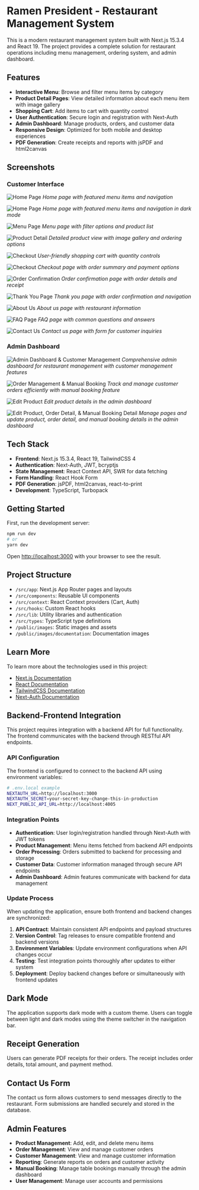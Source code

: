 # Ramen President - Restaurant Management System

This is a modern restaurant management system built with Next.js 15.3.4 and React 19. The project provides a complete solution for restaurant operations including menu management, ordering system, and admin dashboard.

## Features

- **Interactive Menu**: Browse and filter menu items by category
- **Product Detail Pages**: View detailed information about each menu item with image gallery
- **Shopping Cart**: Add items to cart with quantity control
- **User Authentication**: Secure login and registration with Next-Auth
- **Admin Dashboard**: Manage products, orders, and customer data
- **Responsive Design**: Optimized for both mobile and desktop experiences
- **PDF Generation**: Create receipts and reports with jsPDF and html2canvas

## Screenshots

### Customer Interface
![Home Page](public/images/documentation/16.jpg)
*Home page with featured menu items and navigation*

![Home Page](public/images/documentation/17-dark-mode.png)
*Home page with featured menu items and navigation in dark mode*

![Menu Page](public/images/documentation/17.jpg)
*Menu page with filter options and product list*

![Product Detail](public/images/documentation/18.jpg)
*Detailed product view with image gallery and ordering options*

![Checkout](public/images/documentation/19.jpg)
*User-friendly shopping cart with quantity controls*

![Checkout](public/images/documentation/20.jpg)
*Checkout page with order summary and payment options*

![Order Confirmation](public/images/documentation/21.jpg)
*Order confirmation page with order details and receipt*

![Thank You Page](public/images/documentation/22.jpg)
*Thank you page with order confirmation and navigation*

![About Us](public/images/documentation/23.jpg)
*About us page with restaurant information*

![FAQ Page](public/images/documentation/24.jpg)
*FAQ page with common questions and answers*

![Contact Us](public/images/documentation/25.jpg)
*Contact us page with form for customer inquiries*

### Admin Dashboard
![Admin Dashboard & Customer Management](public/images/documentation/26.jpg)
*Comprehensive admin dashboard for restaurant management with customer management features*

![Order Management & Manual Booking](public/images/documentation/27.jpg)
*Track and manage customer orders efficiently with manual booking feature*

![Edit Product](public/images/documentation/28.jpg)
*Edit product details in the admin dashboard*

![Edit Product, Order Detail, & Manual Booking Detail](public/images/documentation/29.jpg)
*Manage pages and update product, order detail, and manual booking details in the admin dashboard*

## Tech Stack

- **Frontend**: Next.js 15.3.4, React 19, TailwindCSS 4
- **Authentication**: Next-Auth, JWT, bcryptjs
- **State Management**: React Context API, SWR for data fetching
- **Form Handling**: React Hook Form
- **PDF Generation**: jsPDF, html2canvas, react-to-print
- **Development**: TypeScript, Turbopack

## Getting Started

First, run the development server:

```bash
npm run dev
# or
yarn dev
```

Open [http://localhost:3000](http://localhost:3000) with your browser to see the result.

## Project Structure

- `/src/app`: Next.js App Router pages and layouts
- `/src/components`: Reusable UI components
- `/src/context`: React Context providers (Cart, Auth)
- `/src/hooks`: Custom React hooks
- `/src/lib`: Utility libraries and authentication
- `/src/types`: TypeScript type definitions
- `/public/images`: Static images and assets
- `/public/images/documentation`: Documentation images

## Learn More

To learn more about the technologies used in this project:

- [Next.js Documentation](https://nextjs.org/docs)
- [React Documentation](https://react.dev)
- [TailwindCSS Documentation](https://tailwindcss.com/docs)
- [Next-Auth Documentation](https://next-auth.js.org)

## Backend-Frontend Integration

This project requires integration with a backend API for full functionality. The frontend communicates with the backend through RESTful API endpoints.

### API Configuration

The frontend is configured to connect to the backend API using environment variables:

```bash
# .env.local example
NEXTAUTH_URL=http://localhost:3000
NEXTAUTH_SECRET=your-secret-key-change-this-in-production
NEXT_PUBLIC_API_URL=http://localhost:4005
```

### Integration Points

- **Authentication**: User login/registration handled through Next-Auth with JWT tokens
- **Product Management**: Menu items fetched from backend API endpoints
- **Order Processing**: Orders submitted to backend for processing and storage
- **Customer Data**: Customer information managed through secure API endpoints
- **Admin Dashboard**: Admin features communicate with backend for data management

### Update Process

When updating the application, ensure both frontend and backend changes are synchronized:

1. **API Contract**: Maintain consistent API endpoints and payload structures
2. **Version Control**: Tag releases to ensure compatible frontend and backend versions
3. **Environment Variables**: Update environment configurations when API changes occur
4. **Testing**: Test integration points thoroughly after updates to either system
5. **Deployment**: Deploy backend changes before or simultaneously with frontend updates

## Dark Mode
The application supports dark mode with a custom theme. Users can toggle between light and dark modes using the theme switcher in the navigation bar.

## Receipt Generation
Users can generate PDF receipts for their orders. The receipt includes order details, total amount, and payment method.

## Contact Us Form
The contact us form allows customers to send messages directly to the restaurant. Form submissions are handled securely and stored in the database.

## Admin Features
- **Product Management**: Add, edit, and delete menu items
- **Order Management**: View and manage customer orders
- **Customer Management**: View and manage customer information
- **Reporting**: Generate reports on orders and customer activity
- **Manual Booking**: Manage table bookings manually through the admin dashboard
- **User Management**: Manage user accounts and permissions





